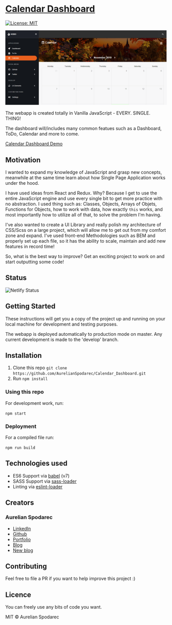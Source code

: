 # [Calendar Dashboard](https://calendar-dashboard.netlify.com/#calendar)

[![License: MIT](https://img.shields.io/badge/License-MIT-yellow.svg)](https://opensource.org/licenses/MIT)

![Product Teaser](./src/assets/github/hobo-dashboard-image.png)

The webapp is created totally in Vanilla JavaScript - EVERY. SINGLE. THING! 

The dashboard will/includes many common featues such as a Dashboard, ToDo, Calendar and more to come.
 
[Calendar Dashboard Demo](https://calendar-dashboard.netlify.com/#calendar)

## Motivation

I wanted to expand my knowledge of JavaScript and grasp new concepts, meanwhile at the same time learn about how Single Page Application works under the hood.

I have used ideas from React and Redux. Why? Because I get to use the entire JavaScript engine and use every single bit to get more practice with no abstraction. I used thing such as: Classes, Objects, Arrays of Objets, Functions for Objects, how to work with data, how exactly `this` works, and most importantly how to utilize all of that, to solve the problem I'm having.

I've also wanted to create a UI Library and really polish my architecture of CSS/Scss on a large project, which will allow me to get out from my comfort zone and expand. I've used front-end Methodologies such as BEM and properly set up each file, so it has the ability to scale, maintain and add new features in record time!

So, what is the best way to improve? Get an exciting project to work on and start outputting some code!

## Status
![Netlify Status](https://api.netlify.com/api/v1/badges/9e7ff6c1-6de5-4714-99ff-419a3fca56fe/deploy-status)

## Getting Started

These instructions will get you a copy of the project up and running on your local machine for development and testing purposes.

The webapp is deployed automatically to production mode on master. Any current development is made to the 'develop' branch.

## Installation

1. Clone this repo `git clone https://github.com/AurelianSpodarec/Calendar_Dashboard.git`
2. Run `npm install`

### Using this repo

For development work, run:

`npm start`

### Deployment

For a compiled file run:

`npm run build`

## Technologies used

* ES6 Support via [babel](https://babeljs.io/) (v7)
* SASS Support via [sass-loader](https://github.com/jtangelder/sass-loader)
* Linting via [eslint-loader](https://github.com/MoOx/eslint-loader)

## Creators

### Aurelian Spodarec
- [LinkedIn](https://www.linkedin.com/in/aurelianspodarec/)
- [Github](https://github.com/AurelianSpodarec)
- [Portfolio](http://aurelianspodarec.co.uk/)
- [Blog](http://lovetocode.com/)
- [New blog](https://creativeprogrammer.io/)

## Contributing

Feel free to file a PR if you want to help improve this project :)

## Licence

You can freely use any bits of code you want.

MIT © Aurelian Spodarec
